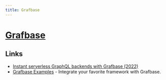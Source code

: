 ```yaml
---
title: Grafbase
---
```


# [Grafbase](https://grafbase.com/)

## Links

- [Instant serverless GraphQL backends with Grafbase (2022)](https://www.youtube.com/watch?v=JMizhu3ut-M)
- [Grafbase Examples](https://github.com/grafbase/examples) - Integrate your favorite framework with Grafbase.
